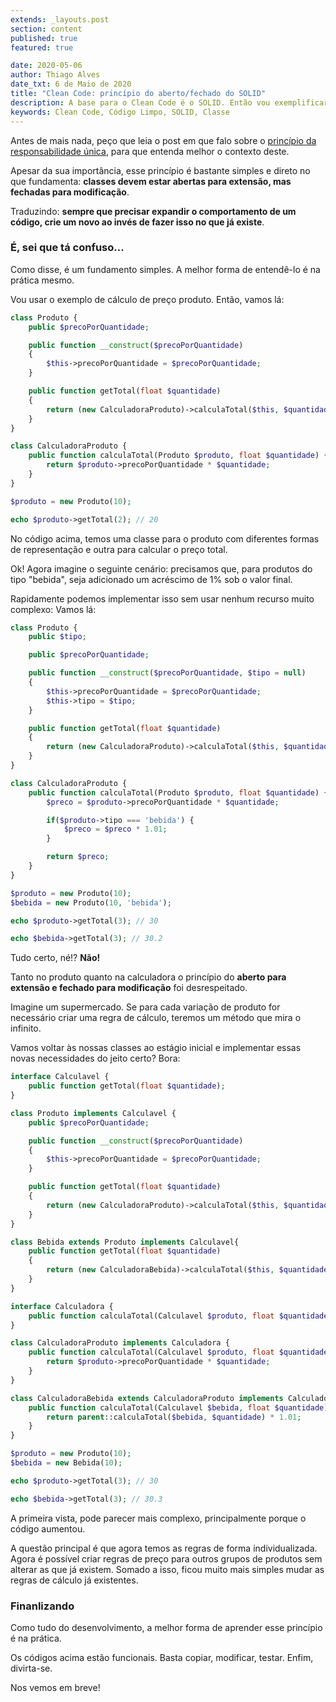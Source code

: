 ```yaml
---
extends: _layouts.post
section: content
published: true
featured: true

date: 2020-05-06
author: Thiago Alves
date_txt: 6 de Maio de 2020
title: "Clean Code: princípio do aberto/fechado do SOLID"
description: A base para o Clean Code é o SOLID. Então vou exemplificar o que a segunda letra do acrônimo ensina.
keywords: Clean Code, Código Limpo, SOLID, Classe
---
```


Antes de mais nada, peço que leia o post em que falo sobre o [princípio da responsabilidade única](/blog/clean-code-principio-da-responsabilidade-unica-do-solid), para que entenda melhor o contexto deste.

Apesar da sua importância, esse princípio é bastante simples e direto no que fundamenta: **classes devem estar abertas para extensão, mas fechadas para modificação**.

Traduzindo: **sempre que precisar expandir o comportamento de um código, crie um novo ao invés de fazer isso no que já existe**.

### É, sei que tá confuso...

Como disse, é um fundamento simples. A melhor forma de entendê-lo é na prática mesmo. 

Vou usar o exemplo de cálculo de preço produto. Então, vamos lá:

```php
class Produto {
    public $precoPorQuantidade;

    public function __construct($precoPorQuantidade)
    {
        $this->precoPorQuantidade = $precoPorQuantidade;
    }

    public function getTotal(float $quantidade)
    {
        return (new CalculadoraProduto)->calculaTotal($this, $quantidade);
    }
}

class CalculadoraProduto {
    public function calculaTotal(Produto $produto, float $quantidade) {
        return $produto->precoPorQuantidade * $quantidade;
    }
}

$produto = new Produto(10);

echo $produto->getTotal(2); // 20
```

No código acima, temos uma classe para o produto com diferentes formas de representação e outra para calcular o preço total. 

Ok! Agora imagine o seguinte cenário: precisamos que, para produtos do tipo "bebida", seja adicionado um acréscimo de 1% sob o valor final.

Rapidamente podemos implementar isso sem usar nenhum recurso muito complexo: Vamos lá:

```php
class Produto {
    public $tipo;

    public $precoPorQuantidade;

    public function __construct($precoPorQuantidade, $tipo = null)
    {
        $this->precoPorQuantidade = $precoPorQuantidade;
        $this->tipo = $tipo;
    }

    public function getTotal(float $quantidade)
    {
        return (new CalculadoraProduto)->calculaTotal($this, $quantidade);
    }
}

class CalculadoraProduto {
    public function calculaTotal(Produto $produto, float $quantidade) {
        $preco = $produto->precoPorQuantidade * $quantidade;

        if($produto->tipo === 'bebida') {
            $preco = $preco * 1.01;
        }

        return $preco;
    }
}

$produto = new Produto(10);
$bebida = new Produto(10, 'bebida');

echo $produto->getTotal(3); // 30

echo $bebida->getTotal(3); // 30.2
```

Tudo certo, né!? **Não!**

Tanto no produto quanto na calculadora o princípio do **aberto para extensão e fechado para modificação** foi desrespeitado. 

Imagine um supermercado. Se para cada variação de produto for necessário criar uma regra de cálculo, teremos um método que mira o infinito.

Vamos voltar às nossas classes ao estágio inicial e implementar essas novas necessidades do jeito certo? Bora:

```php
interface Calculavel {
    public function getTotal(float $quantidade);
}

class Produto implements Calculavel {
    public $precoPorQuantidade;

    public function __construct($precoPorQuantidade)
    {
        $this->precoPorQuantidade = $precoPorQuantidade;
    }

    public function getTotal(float $quantidade)
    {
        return (new CalculadoraProduto)->calculaTotal($this, $quantidade);
    }
}

class Bebida extends Produto implements Calculavel{
    public function getTotal(float $quantidade)
    {
        return (new CalculadoraBebida)->calculaTotal($this, $quantidade);
    }
}

interface Calculadora {
    public function calculaTotal(Calculavel $produto, float $quantidade);
}

class CalculadoraProduto implements Calculadora {
    public function calculaTotal(Calculavel $produto, float $quantidade) {
        return $produto->precoPorQuantidade * $quantidade;
    }
}

class CalculadoraBebida extends CalculadoraProduto implements Calculadora {
    public function calculaTotal(Calculavel $bebida, float $quantidade) {
        return parent::calculaTotal($bebida, $quantidade) * 1.01;
    }
}

$produto = new Produto(10);
$bebida = new Bebida(10);

echo $produto->getTotal(3); // 30

echo $bebida->getTotal(3); // 30.3
```

A primeira vista, pode parecer mais complexo, principalmente porque o código aumentou. 

A questão principal é que agora temos as regras de forma individualizada. Agora é possível criar regras de preço para outros grupos de produtos sem alterar as que já existem. Somado a isso, ficou muito mais simples mudar as regras de cálculo já existentes.

### Finanlizando

Como tudo do desenvolvimento, a melhor forma de aprender esse princípio é na prática. 

Os códigos acima estão funcionais. Basta copiar, modificar, testar. Enfim, divirta-se.

Nos vemos em breve!